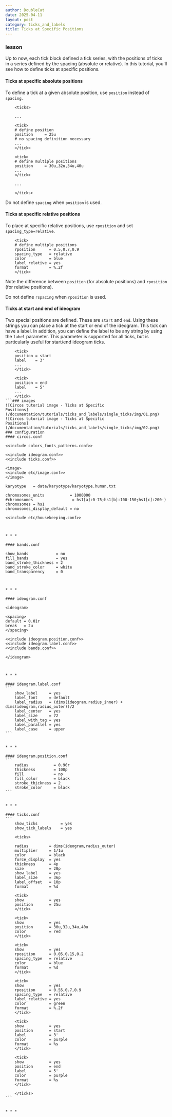```yaml
---
author: DoubleCat
date: 2025-04-11
layout: post
category: ticks_and_labels
title: Ticks at Specific Positions
---
```


### lesson
Up to now, each tick block defined a tick series, with the positions of ticks
in a series defined by the spacing (absolute or relative). In this tutorial,
you'll see how to define ticks at specific positions.

#### Ticks at specific absolute positions
To define a tick at a given absolute position, use `position` instead of
`spacing`.

```    
    <ticks>
    
    ...
    
    <tick>
    # define position 
    position     = 25u
    # no spacing definition necessary
    ...
    </tick>
    
    <tick>
    # define multiple positions
    position     = 30u,32u,34u,40u
    ...
    </tick>
    
    ...
    
    </ticks>
```
Do not define `spacing` when `position` is used.

#### Ticks at specific relative positions
To place at specific relative positions, use `rposition` and set
`spacing_type=relative`.

```    
    <tick>
    # define multiple positions
    rposition      = 0.5,0.7,0.9
    spacing_type   = relative
    color          = blue
    label_relative = yes
    format         = %.2f
    </tick>
```
Note the difference between `position` (for absolute positions) and
`rposition` (for relative positions).

Do not define `rspacing` when `rposition` is used.

#### Ticks at start and end of ideogram
Two special positions are defined. These are `start` and `end`. Using these
strings you can place a tick at the start or end of the ideogram. This tick
can have a label. In addition, you can define the label to be any string by
using the `label` parameter. This parameter is supported for all ticks, but is
particularly useful for start/end ideogram ticks.

```    
    <tick>
    position = start
    label    = 3'
    ...
    </tick>
    
    <tick>
    position = end
    label    = 5'
    ...
    </tick>
```### images
![Circos tutorial image - Ticks at Specific
Positions](/documentation/tutorials/ticks_and_labels/single_ticks/img/01.png)
![Circos tutorial image - Ticks at Specific
Positions](/documentation/tutorials/ticks_and_labels/single_ticks/img/02.png)
### configuration
#### circos.conf
```    
    <<include colors_fonts_patterns.conf>>
    
    <<include ideogram.conf>>
    <<include ticks.conf>>
    
    <image>
    <<include etc/image.conf>>
    </image>
    
    karyotype   = data/karyotype/karyotype.human.txt
    
    chromosomes_units           = 1000000
    #chromosomes                 = hs1[a]:0-75;hs1[b]:100-150;hs1[c]:200-)
    chromosomes = hs1
    chromosomes_display_default = no
    
    <<include etc/housekeeping.conf>>
```
  

* * *

#### bands.conf
```    
    show_bands            = no
    fill_bands            = yes
    band_stroke_thickness = 2
    band_stroke_color     = white
    band_transparency     = 0
```
  

* * *

#### ideogram.conf
```    
    <ideogram>
    
    <spacing>
    default = 0.01r
    break   = 2u
    </spacing>
    
    <<include ideogram.position.conf>>
    <<include ideogram.label.conf>>
    <<include bands.conf>>
    
    </ideogram>
``````
  

* * *

#### ideogram.label.conf
```    
    show_label     = yes
    label_font     = default
    label_radius   = (dims(ideogram,radius_inner) + dims(ideogram,radius_outer))/2
    label_center   = yes
    label_size     = 72
    label_with_tag = yes
    label_parallel = yes
    label_case     = upper
```
  

* * *

#### ideogram.position.conf
```    
    radius           = 0.90r
    thickness        = 100p
    fill             = no
    fill_color       = black
    stroke_thickness = 2
    stroke_color     = black
```
  

* * *

#### ticks.conf
```    
    show_ticks          = yes
    show_tick_labels    = yes
    
    <ticks>
    
    radius         = dims(ideogram,radius_outer)
    multiplier     = 1/1u
    color          = black
    force_display  = yes
    thickness      = 4p
    size           = 20p
    show_label     = yes
    label_size     = 36p
    label_offset   = 10p
    format         = %d
    
    <tick>
    show           = yes
    position       = 25u
    </tick>
    
    <tick>
    show           = yes
    position       = 30u,32u,34u,40u
    color          = red
    </tick>
    
    <tick>
    show           = yes
    rposition      = 0.05,0.15,0.2
    spacing_type   = relative
    color          = blue
    format         = %d
    </tick>
    
    <tick>
    show           = yes
    rposition      = 0.55,0.7,0.9
    spacing_type   = relative
    label_relative = yes
    color          = green
    format         = %.2f
    </tick>
    
    <tick>
    show           = yes
    position       = start
    label          = 3'
    color          = purple
    format         = %s
    </tick>
    
    <tick>
    show           = yes
    position       = end
    label          = 5'
    color          = purple
    format         = %s
    </tick>
    
    </ticks>
```
  

* * *

